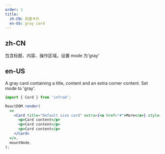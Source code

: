 ```yaml
---
order: 1
title:
  zh-CN: 灰底卡片
  en-US: gray card
---
```


## zh-CN

包含标题、内容、操作区域。设置 mode 为'gray'

## en-US

A gray card containing a title, content and an extra corner content. Set mode to 'gray'.

```jsx
import { Card } from 'infrad';

ReactDOM.render(
  <>
    <Card title="Default size card" extra={<a href="#">More</a>} style={{ width: 300 }} mode="gray">
      <p>Card content</p>
      <p>Card content</p>
      <p>Card content</p>
    </Card>
  </>,
  mountNode,
);
```

<style>
.code-box-demo p {
  margin: 0;
}
#components-card-demo-basic .ant-card { margin-bottom: 30px; }
</style>
